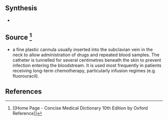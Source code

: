 ## Synthesis
- 
## Source [^1]
- a fine plastic cannula usually inserted into the subclavian vein in the neck to allow administration of drugs and repeated blood samples. The catheter is tunnelled for several centimetres beneath the skin to prevent infection entering the bloodstream. It is used most frequently in patients receiving long-term chemotherapy, particularly infusion regimes (e.g. fluorouracil).
## References

[^1]: [[Home Page - Concise Medical Dictionary 10th Edition by Oxford Reference]]